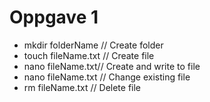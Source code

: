 # Oppgave 1
* mkdir folderName // Create folder
* touch fileName.txt // Create file
* nano fileName.txt// Create and write to file
* nano fileName.txt // Change existing file
* rm fileName.txt // Delete file
